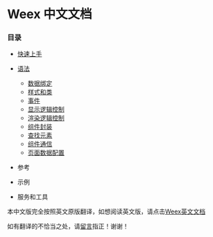 # Weex 中文文档

### 目录

* [快速上手](/tutorial.md)
* [语法](/syntax.md)
  * [数据绑定](/data_binding.md)
  * [样式和类](/style_class.md)
  * [事件](/events.md)
  * [显示逻辑控制](/display_logic_control.md)
  * [渲染逻辑控制](/render_logic_control.md)
  * [组件封装](/component_composed.md)
  * [查找元素](/find_element.md)
  * [组件通信](/communications.md)
  * [页面数据配置](/config.md)

* 参考
* 示例
* 服务和工具

本中文版完全按照英文原版翻译，如想阅读英文版，请点击[Weex英文文档](http://alibaba.github.io/weex/doc/)

如有翻译的不恰当之处，请[留言](https://github.com/kabulore/weex-cn/issues/1#issue-184762434)指正！谢谢！

